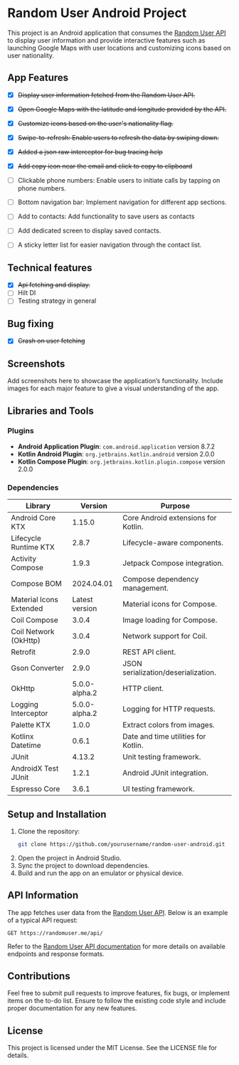 # Random User Android Project

This project is an Android application that consumes the [Random User API](https://randomuser.me/) to display user information and provide interactive features such as launching Google Maps with user locations and customizing icons based on user nationality.

## App Features

- [x] ~~Display user information fetched from the Random User API.~~
- [x] ~~Open Google Maps with the latitude and longitude provided by the API.~~
- [x] ~~Customize icons based on the user's nationality flag.~~
- [x] ~~Swipe-to-refresh: Enable users to refresh the data by swiping down.~~
- [x] ~~Added a json raw interceptor for bug tracing help~~
- [x] ~~Add copy icon near the email and click to copy to clipboard~~
- [ ] Clickable phone numbers: Enable users to initiate calls by tapping on phone numbers.
- [ ] Bottom navigation bar: Implement navigation for different app sections.
- [ ] Add to contacts: Add functionality to save users as contacts
- [ ] Add dedicated screen to display saved contacts.
- [ ] A sticky letter list for easier navigation through the contact list.


## Technical features

- [x] ~~Api fetching and display.~~
- [ ] Hilt DI
- [ ] Testing strategy in general

## Bug fixing

- [x] ~~Crash on user fetching~~

## Screenshots

Add screenshots here to showcase the application’s functionality. Include images for each major feature to give a visual understanding of the app.

## Libraries and Tools

### Plugins
- **Android Application Plugin**: `com.android.application` version 8.7.2
- **Kotlin Android Plugin**: `org.jetbrains.kotlin.android` version 2.0.0
- **Kotlin Compose Plugin**: `org.jetbrains.kotlin.plugin.compose` version 2.0.0

### Dependencies

| Library                 | Version        | Purpose                             |
|-------------------------|----------------|-------------------------------------|
| Android Core KTX        | 1.15.0         | Core Android extensions for Kotlin. |
| Lifecycle Runtime KTX   | 2.8.7          | Lifecycle-aware components.         |
| Activity Compose        | 1.9.3          | Jetpack Compose integration.        |
| Compose BOM             | 2024.04.01     | Compose dependency management.      |
| Material Icons Extended | Latest version | Material icons for Compose.         |
| Coil Compose            | 3.0.4          | Image loading for Compose.          |
| Coil Network (OkHttp)   | 3.0.4          | Network support for Coil.           |
| Retrofit                | 2.9.0          | REST API client.                    |
| Gson Converter          | 2.9.0          | JSON serialization/deserialization. |
| OkHttp                  | 5.0.0-alpha.2  | HTTP client.                        |
| Logging Interceptor     | 5.0.0-alpha.2  | Logging for HTTP requests.          |
| Palette KTX             | 1.0.0          | Extract colors from images.         |
| Kotlinx Datetime        | 0.6.1          | Date and time utilities for Kotlin. |
| JUnit                   | 4.13.2         | Unit testing framework.             |
| AndroidX Test JUnit     | 1.2.1          | Android JUnit integration.          |
| Espresso Core           | 3.6.1          | UI testing framework.               |

## Setup and Installation

1. Clone the repository:
   ```bash
   git clone https://github.com/yourusername/random-user-android.git
   ```
2. Open the project in Android Studio.
3. Sync the project to download dependencies.
4. Build and run the app on an emulator or physical device.

## API Information
The app fetches user data from the [Random User API](https://randomuser.me/). Below is an example of a typical API request:

```http
GET https://randomuser.me/api/
```

Refer to the [Random User API documentation](https://randomuser.me/documentation) for more details on available endpoints and response formats.

## Contributions

Feel free to submit pull requests to improve features, fix bugs, or implement items on the to-do list. Ensure to follow the existing code style and include proper documentation for any new features.

## License

This project is licensed under the MIT License. See the LICENSE file for details.

